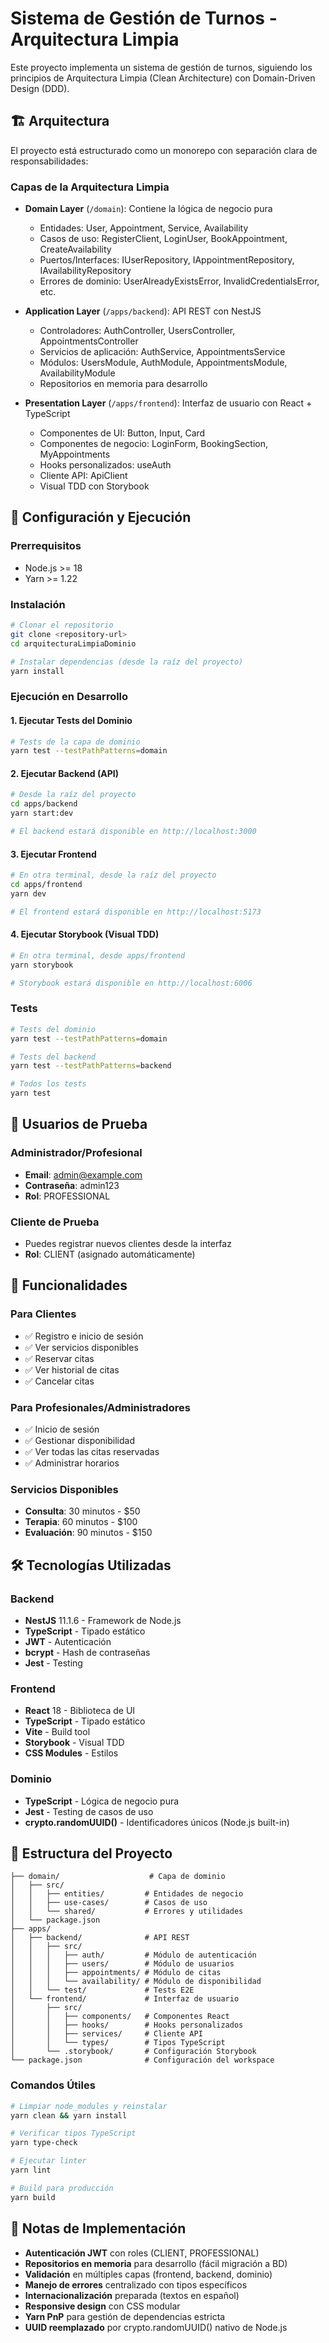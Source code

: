 # Sistema de Gestión de Turnos - Arquitectura Limpia

Este proyecto implementa un sistema de gestión de turnos, siguiendo los principios de Arquitectura Limpia (Clean Architecture) con Domain-Driven Design (DDD).

## 🏗️ Arquitectura

El proyecto está estructurado como un monorepo con separación clara de responsabilidades:

### Capas de la Arquitectura Limpia

- **Domain Layer** (`/domain`): Contiene la lógica de negocio pura
  - Entidades: User, Appointment, Service, Availability
  - Casos de uso: RegisterClient, LoginUser, BookAppointment, CreateAvailability
  - Puertos/Interfaces: IUserRepository, IAppointmentRepository, IAvailabilityRepository
  - Errores de dominio: UserAlreadyExistsError, InvalidCredentialsError, etc.

- **Application Layer** (`/apps/backend`): API REST con NestJS
  - Controladores: AuthController, UsersController, AppointmentsController
  - Servicios de aplicación: AuthService, AppointmentsService
  - Módulos: UsersModule, AuthModule, AppointmentsModule, AvailabilityModule
  - Repositorios en memoria para desarrollo

- **Presentation Layer** (`/apps/frontend`): Interfaz de usuario con React + TypeScript
  - Componentes de UI: Button, Input, Card
  - Componentes de negocio: LoginForm, BookingSection, MyAppointments
  - Hooks personalizados: useAuth
  - Cliente API: ApiClient
  - Visual TDD con Storybook

## 🚀 Configuración y Ejecución

### Prerrequisitos

- Node.js >= 18
- Yarn >= 1.22

### Instalación

```bash
# Clonar el repositorio
git clone <repository-url>
cd arquitecturaLimpiaDominio

# Instalar dependencias (desde la raíz del proyecto)
yarn install
```

### Ejecución en Desarrollo

#### 1. Ejecutar Tests del Dominio

```bash
# Tests de la capa de dominio
yarn test --testPathPatterns=domain
```

#### 2. Ejecutar Backend (API)

```bash
# Desde la raíz del proyecto
cd apps/backend
yarn start:dev

# El backend estará disponible en http://localhost:3000
```

#### 3. Ejecutar Frontend

```bash
# En otra terminal, desde la raíz del proyecto
cd apps/frontend
yarn dev

# El frontend estará disponible en http://localhost:5173
```

#### 4. Ejecutar Storybook (Visual TDD)

```bash
# En otra terminal, desde apps/frontend
yarn storybook

# Storybook estará disponible en http://localhost:6006
```

### Tests

```bash
# Tests del dominio
yarn test --testPathPatterns=domain

# Tests del backend
yarn test --testPathPatterns=backend

# Todos los tests
yarn test
```

## 👥 Usuarios de Prueba

### Administrador/Profesional
- **Email**: admin@example.com
- **Contraseña**: admin123
- **Rol**: PROFESSIONAL

### Cliente de Prueba
- Puedes registrar nuevos clientes desde la interfaz
- **Rol**: CLIENT (asignado automáticamente)

## 🎯 Funcionalidades

### Para Clientes
- ✅ Registro e inicio de sesión
- ✅ Ver servicios disponibles
- ✅ Reservar citas
- ✅ Ver historial de citas
- ✅ Cancelar citas

### Para Profesionales/Administradores
- ✅ Inicio de sesión
- ✅ Gestionar disponibilidad
- ✅ Ver todas las citas reservadas
- ✅ Administrar horarios

### Servicios Disponibles
- **Consulta**: 30 minutos - $50
- **Terapia**: 60 minutos - $100
- **Evaluación**: 90 minutos - $150

## 🛠️ Tecnologías Utilizadas

### Backend
- **NestJS** 11.1.6 - Framework de Node.js
- **TypeScript** - Tipado estático
- **JWT** - Autenticación
- **bcrypt** - Hash de contraseñas
- **Jest** - Testing

### Frontend
- **React** 18 - Biblioteca de UI
- **TypeScript** - Tipado estático
- **Vite** - Build tool
- **Storybook** - Visual TDD
- **CSS Modules** - Estilos

### Dominio
- **TypeScript** - Lógica de negocio pura
- **Jest** - Testing de casos de uso
- **crypto.randomUUID()** - Identificadores únicos (Node.js built-in)

## 📁 Estructura del Proyecto

```
├── domain/                    # Capa de dominio
│   ├── src/
│   │   ├── entities/         # Entidades de negocio
│   │   ├── use-cases/        # Casos de uso
│   │   └── shared/           # Errores y utilidades
│   └── package.json
├── apps/
│   ├── backend/              # API REST
│   │   ├── src/
│   │   │   ├── auth/         # Módulo de autenticación
│   │   │   ├── users/        # Módulo de usuarios
│   │   │   ├── appointments/ # Módulo de citas
│   │   │   └── availability/ # Módulo de disponibilidad
│   │   └── test/             # Tests E2E
│   └── frontend/             # Interfaz de usuario
│       ├── src/
│       │   ├── components/   # Componentes React
│       │   ├── hooks/        # Hooks personalizados
│       │   ├── services/     # Cliente API
│       │   └── types/        # Tipos TypeScript
│       └── .storybook/       # Configuración Storybook
└── package.json              # Configuración del workspace
```

### Comandos Útiles

```bash
# Limpiar node_modules y reinstalar
yarn clean && yarn install

# Verificar tipos TypeScript
yarn type-check

# Ejecutar linter
yarn lint

# Build para producción
yarn build
```

## 📝 Notas de Implementación

- **Autenticación JWT** con roles (CLIENT, PROFESSIONAL)
- **Repositorios en memoria** para desarrollo (fácil migración a BD)
- **Validación** en múltiples capas (frontend, backend, dominio)
- **Manejo de errores** centralizado con tipos específicos
- **Internacionalización** preparada (textos en español)
- **Responsive design** con CSS modular
- **Yarn PnP** para gestión de dependencias estricta
- **UUID reemplazado** por crypto.randomUUID() nativo de Node.js
